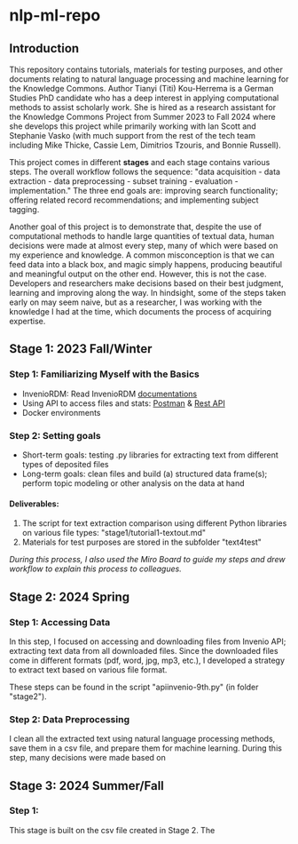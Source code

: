 # nlp-ml-repo
## Introduction
This repository contains tutorials, materials for testing purposes, and other documents relating to natural language processing and machine learning for the Knowledge Commons. Author Tianyi (Titi) Kou-Herrema is a German Studies PhD candidate who has a deep interest in applying computational methods to assist scholarly work. She is hired as a research assistant for the Knowledge Commons Project from Summer 2023 to Fall 2024 where she develops this project while primarily working with Ian Scott and Stephanie Vasko (with much support from the rest of the tech team including Mike Thicke, Cassie Lem, Dimitrios Tzouris, and Bonnie Russell).

This project comes in different **stages** and each stage contains various steps. The overall workflow follows the sequence: "data acquisition - data extraction - data preprocessing - subset training - evaluation - implementation." The three end goals are: improving search functionality; offering related record recommendations; and implementing subject tagging.

Another goal of this project is to demonstrate that, despite the use of computational methods to handle large quantities of textual data, human decisions were made at almost every step, many of which were based on my experience and knowledge. A common misconception is that we can feed data into a black box, and magic simply happens, producing beautiful and meaningful output on the other end. However, this is not the case. Developers and researchers make decisions based on their best judgment, learning and improving along the way. In hindsight, some of the steps taken early on may seem naive, but as a researcher, I was working with the knowledge I had at the time, which documents the process of acquiring expertise.

## Stage 1: 2023 Fall/Winter

### Step 1: Familiarizing Myself with the Basics
- InvenioRDM: Read InvenioRDM [documentations](https://inveniordm.docs.cern.ch/)
- Using API to access files and stats: [Postman](https://www.postman.com/) & [Rest API](https://inveniordm.docs.cern.ch/reference/rest_api_index/)
- Docker environments

### Step 2: Setting goals
- Short-term goals: testing .py libraries for extracting text from different types of deposited files
- Long-term goals: clean files and build (a) structured data frame(s); perform topic modeling or other analysis on the data at hand
  
#### Deliverables:
1. The script for text extraction comparison using different Python libraries on various file types: "stage1/tutorial1-textout.md"
2. Materials for test purposes are stored in the subfolder "text4test"

*During this process, I also used the Miro Board to guide my steps and drew workflow to explain this process to colleagues.*

## Stage 2: 2024 Spring
### Step 1: Accessing Data
In this step, I focused on accessing and downloading files from Invenio API; extracting text data from all downloaded files. Since the downloaded files come in different formats (pdf, word, jpg, mp3, etc.), I developed a strategy to extract text based on various file format.

These steps can be found in the script "apiinvenio-9th.py" (in folder "stage2").

### Step 2: Data Preprocessing
I clean all the extracted text using natural language processing methods, save them in a csv file, and prepare them for machine learning. During this step, many decisions were made based on 

## Stage 3: 2024 Summer/Fall

### Step 1:
This stage is built on the csv file created in Stage 2. The 

